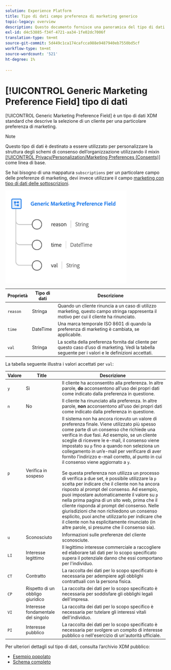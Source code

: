 ```yaml
---
solution: Experience Platform
title: Tipo di dati campo preferenza di marketing generico
topic-legacy: overview
description: Questo documento fornisce una panoramica del tipo di dati XDM del campo preferenza di marketing generico.
exl-id: d4c53885-f34f-4721-aa34-1fe02dc7006f
translation-type: tm+mt
source-git-commit: 5d449c1ca174cafcca988e9487940eb7550bd5cf
workflow-type: tm+mt
source-wordcount: '521'
ht-degree: 1%

---
```


# [!UICONTROL Generic Marketing Preference Field] tipo di dati

[!UICONTROL Generic Marketing Preference Field] è un tipo di dati XDM standard che descrive la selezione di un cliente per una particolare preferenza di marketing.

>[!NOTE]
>
>Questo tipo di dati è destinato a essere utilizzato per personalizzare la struttura degli schemi di consenso dell’organizzazione utilizzando il mixin [[!UICONTROL Privacy/Personalization/Marketing Preferences (Consents)]](../mixins/profile/consents.md) come linea di base.
>
>Se hai bisogno di una mappatura `subscriptions` per un particolare campo delle preferenze di marketing, devi invece utilizzare il campo [marketing con tipo di dati delle sottoscrizioni](./marketing-field-subscriptions.md).

![](../images/data-types/marketing-field.png)

| Proprietà | Tipo di dati | Descrizione |
| --- | --- | --- |
| `reason` | Stringa | Quando un cliente rinuncia a un caso di utilizzo marketing, questo campo stringa rappresenta il motivo per cui il cliente ha rinunciato. |
| `time` | DateTime | Una marca temporale ISO 8601 di quando la preferenza di marketing è cambiata, se applicabile. |
| `val` | Stringa | La scelta della preferenza fornita dal cliente per questo caso d’uso di marketing. Vedi la tabella seguente per i valori e le definizioni accettati. |

La tabella seguente illustra i valori accettati per `val`:

| Valore | Title | Descrizione |
| --- | --- | --- |
| `y` | Sì | Il cliente ha acconsentito alla preferenza. In altre parole, **do** acconsentono all&#39;uso dei propri dati come indicato dalla preferenza in questione. |
| `n` | No | Il cliente ha rinunciato alla preferenza. In altre parole, **non** acconsentono all&#39;uso dei propri dati come indicato dalla preferenza in questione. |
| `p` | Verifica in sospeso | Il sistema non ha ancora ricevuto un valore di preferenza finale. Viene utilizzato più spesso come parte di un consenso che richiede una verifica in due fasi. Ad esempio, se un cliente sceglie di ricevere le e-mail, il consenso viene impostato su `p` fino a quando non seleziona un collegamento in un’e-mail per verificare di aver fornito l’indirizzo e-mail corretto, al punto in cui il consenso viene aggiornato a `y`.<br><br>Se questa preferenza non utilizza un processo di verifica a due set, è possibile utilizzare la  `p` scelta per indicare che il cliente non ha ancora risposto al prompt del consenso. Ad esempio, puoi impostare automaticamente il valore su `p` nella prima pagina di un sito web, prima che il cliente risponda al prompt del consenso. Nelle giurisdizioni che non richiedono un consenso esplicito, puoi anche utilizzarlo per indicare che il cliente non ha esplicitamente rinunciato (in altre parole, si presume che il consenso sia). |
| `u` | Sconosciuto | Informazioni sulle preferenze del cliente sconosciute. |
| `LI` | Interesse legittimo | Il legittimo interesse commerciale a raccogliere ed elaborare tali dati per lo scopo specificato supera il potenziale danno che essi comportano per l&#39;individuo. |
| `CT` | Contratto | La raccolta dei dati per lo scopo specificato è necessaria per adempiere agli obblighi contrattuali con la persona fisica. |
| `CP` | Rispetto di un obbligo giuridico | La raccolta dei dati per lo scopo specificato è necessaria per soddisfare gli obblighi legali dell&#39;impresa. |
| `VI` | Interesse fondamentale del singolo | La raccolta dei dati per lo scopo specifico è necessaria per tutelare gli interessi vitali dell&#39;individuo. |
| `PI` | Interesse pubblico | La raccolta dei dati per lo scopo specificato è necessaria per svolgere un compito di interesse pubblico o nell&#39;esercizio di un&#39;autorità ufficiale. |

Per ulteriori dettagli sul tipo di dati, consulta l’archivio XDM pubblico:

* [Esempio popolato](https://github.com/adobe/xdm/blob/master/components/datatypes/consent/marketing-field-basic.example.1.json)
* [Schema completo](https://github.com/adobe/xdm/blob/master/components/datatypes/consent/marketing-field-basic.schema.json)
